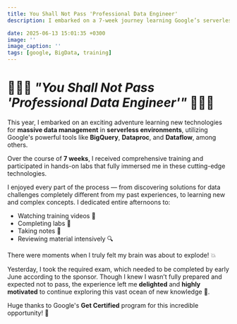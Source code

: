 ```yaml
---
title: You Shall Not Pass 'Professional Data Engineer'
description: I embarked on a 7-week journey learning Google’s serverless data management tools. This experience was highly rewarding and motivates me to keep exploring new technologies.

date: 2025-06-13 15:01:35 +0300
image: ''
image_caption: ''
tags: [google, BigData, training]
---
```

# 🧙‍♂️✨ *"You Shall Not Pass 'Professional Data Engineer'"* 🧙‍♀️✨

This year, I embarked on an exciting adventure learning new technologies for **massive data management** in **serverless environments**, utilizing Google's powerful tools like **BigQuery**, **Dataproc**, and **Dataflow**, among others.

Over the course of **7 weeks**, I received comprehensive training and participated in hands-on labs that fully immersed me in these cutting-edge technologies.

I enjoyed every part of the process — from discovering solutions for data challenges completely different from my past experiences, to learning new and complex concepts. I dedicated entire afternoons to:

- Watching training videos 🎥  
- Completing labs 🧪  
- Taking notes 📝  
- Reviewing material intensively 🔍  

There were moments when I truly felt my brain was about to explode! 💥

Yesterday, I took the required exam, which needed to be completed by early June according to the sponsor. Though I knew I wasn’t fully prepared and expected not to pass, the experience left me **delighted** and **highly motivated** to continue exploring this vast ocean of new knowledge 🌊.

Huge thanks to Google's **Get Certified** program for this incredible opportunity! 🌟
